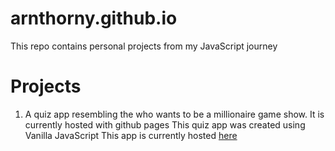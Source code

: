 # arnthorny.github.io

This repo contains personal projects from my JavaScript journey

# Projects

1.  A quiz app resembling the who wants to be a millionaire game show.
    It is currently hosted with github pages
    This quiz app was created using Vanilla JavaScript
    This app is currently hosted [here](https://wwtbam-quiz-app.netlify.app/)

